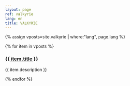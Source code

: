 ```yaml
---
layout: page
ref: valkyrie
lang: en
title: VALKYRIE
---
```


{% assign vposts=site.valkyrie | where:"lang", page.lang %}

{% for item in vposts %}

  <h3><a href="{{ item.url | prepend: site.baseurl }}">{{ item.title }}</a></h3>
  <p>{{ item.description }}</p>
  

{% endfor %}
